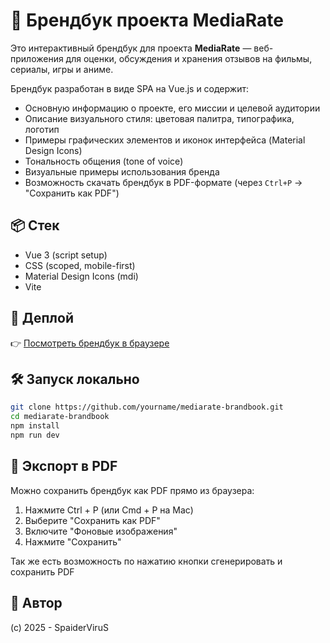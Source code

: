 # 📘 Брендбук проекта MediaRate

Это интерактивный брендбук для проекта **MediaRate** — веб-приложения для оценки, обсуждения и хранения отзывов на фильмы, сериалы, игры и аниме.

Брендбук разработан в виде SPA на Vue.js и содержит:
- Основную информацию о проекте, его миссии и целевой аудитории
- Описание визуального стиля: цветовая палитра, типографика, логотип
- Примеры графических элементов и иконок интерфейса (Material Design Icons)
- Тональность общения (tone of voice)
- Визуальные примеры использования бренда
- Возможность скачать брендбук в PDF-формате (через `Ctrl+P` → "Сохранить как PDF")

## 📦 Стек

- Vue 3 (script setup)
- CSS (scoped, mobile-first)
- Material Design Icons (mdi)
- Vite

## 🚀 Деплой

👉 [Посмотреть брендбук в браузере](https://brendbook.onrender.com/)

## 🛠 Запуск локально

```bash
git clone https://github.com/yourname/mediarate-brandbook.git
cd mediarate-brandbook
npm install
npm run dev
```

## 💾 Экспорт в PDF
Можно сохранить брендбук как PDF прямо из браузера:

1. Нажмите Ctrl + P (или Cmd + P на Mac)
2. Выберите "Сохранить как PDF"
3. Включите "Фоновые изображения"
4. Нажмите "Сохранить"

Так же есть возможность по нажатию кнопки сгенерировать и сохранить PDF

## 💾 Автор

(c) 2025 - SpaiderViruS
